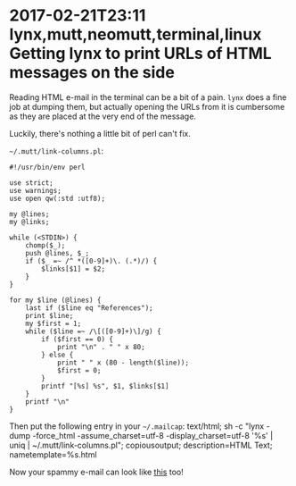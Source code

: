 2017-02-21T23:11 lynx,mutt,neomutt,terminal,linux
Getting lynx to print URLs of HTML messages on the side
========================================

Reading HTML e-mail in the terminal can be a bit of a pain. `lynx` does a fine
job at dumping them, but actually opening the URLs from it is cumbersome as
they are placed at the very end of the message.

Luckily, there's nothing a little bit of perl can't fix.

`~/.mutt/link-columns.pl`:

    #!/usr/bin/env perl

    use strict;
    use warnings;
    use open qw(:std :utf8);

    my @lines;
    my @links;

    while (<STDIN>) {
        chomp($_);
        push @lines, $_;
        if ($_ =~ /^ *([0-9]+)\. (.*)/) {
            $links[$1] = $2;
        }
    }

    for my $line (@lines) {
        last if ($line eq "References");
        print $line;
        my $first = 1;
        while ($line =~ /\[([0-9]+)\]/g) {
            if ($first == 0) {
                print "\n" . " " x 80;
            } else {
                print " " x (80 - length($line));
                $first = 0;
            }
            printf "[%s] %s", $1, $links[$1]
        }
        printf "\n"
    }

Then put the following entry in your `~/.mailcap`:
    text/html; sh -c "lynx -dump -force_html -assume_charset=utf-8 -display_charset=utf-8 '%s' | uniq | ~/.mutt/link-columns.pl"; copiousoutput; description=HTML Text; nametemplate=%s.html

Now your spammy e-mail can look like [this](/opt/mutt-lynx-urls-on-side.png) too!
